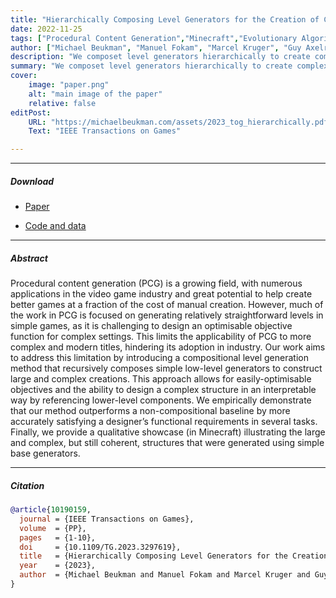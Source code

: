 ```yaml
---
title: "Hierarchically Composing Level Generators for the Creation of Complex Structures" 
date: 2022-11-25
tags: ["Procedural Content Generation","Minecraft","Evolutionary Algorithms"]
author: ["Michael Beukman", "Manuel Fokam", "Marcel Kruger", "Guy Axelrod", "Muhammad Nasir", "Branden Ingram", "Benjamin Rosman", "Steven James"]
description: "We composet level generators hierarchically to create complex structures in Minecraft."
summary: "We composet level generators hierarchically to create complex structures easily." 
cover:
    image: "paper.png"
    alt: "main image of the paper"
    relative: false
editPost:
    URL: "https://michaelbeukman.com/assets/2023_tog_hierarchically.pdf"
    Text: "IEEE Transactions on Games"

---
```


---

##### Download

+ [Paper](https://michaelbeukman.com/assets/2023_tog_hierarchically.pdf)
<!-- + [Online appendix](appendix1.pdf) -->
+ [Code and data](https://github.com/Michael-Beukman/MCHAMR)

---

##### Abstract

Procedural content generation (PCG) is a growing
field, with numerous applications in the video game industry and
great potential to help create better games at a fraction of the cost
of manual creation. However, much of the work in PCG is focused
on generating relatively straightforward levels in simple games,
as it is challenging to design an optimisable objective function
for complex settings. This limits the applicability of PCG to more
complex and modern titles, hindering its adoption in industry.
Our work aims to address this limitation by introducing a compositional level generation method that recursively composes simple
low-level generators to construct large and complex creations.
This approach allows for easily-optimisable objectives and the
ability to design a complex structure in an interpretable way by
referencing lower-level components. We empirically demonstrate
that our method outperforms a non-compositional baseline by
more accurately satisfying a designer’s functional requirements
in several tasks. Finally, we provide a qualitative showcase (in
Minecraft) illustrating the large and complex, but still coherent,
structures that were generated using simple base generators.

<!-- ---

##### Figure X: Figure caption

![](paper1.png) -->

---

##### Citation

```BibTeX
@article{10190159,
  journal = {IEEE Transactions on Games},
  volume  = {PP},
  pages   = {1-10},
  doi     = {10.1109/TG.2023.3297619},
  title   = {Hierarchically Composing Level Generators for the Creation of Complex Structures},
  year    = {2023},
  author  = {Michael Beukman and Manuel Fokam and Marcel Kruger and Guy Axelrod and Muhammad Nasir and Branden Ingram and Benjamin Rosman and Steven James}
}
```

<!-- ---

##### Related material

+ [Presentation slides](presentation1.pdf)
+ [Dissertation title](https://escholarship.org/uc/item/7jr3m96r) – PhD dissertation on which this paper is based.
+ [Column title](https://cep.lse.ac.uk/pubs/download/cp365.pdf) – Nontechnical column describing the paper. -->


